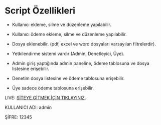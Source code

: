 ﻿# Script Özellikleri
- Kullanıcı ekleme, silme ve düzenleme yapılabilir.
- Kullanıcı ödeme ekleme, silme ve düzenleme yapılabilir.
- Dosya eklenebilir. (pdf, excel ve word dosyaları varsayılan filtrelerdir).
- Yetkilendirme sistemi vardır (Admin, Denetleyici, Üye).

- Admin giriş yaptığında admin paneline, ödeme tablosuna ve dosya listesine erişebilir.
- Denetim dosya listesine ve ödeme tablosuna erişebilir.
- Üye sadece ödeme tablosuna erişebilir.

LIVE: [SİTEYE GİTMEK İÇİN TIKLAYINIZ](http://www.dernekscript.epizy.com/).

KULLANICI ADI: admin

ŞİFRE: 12345
